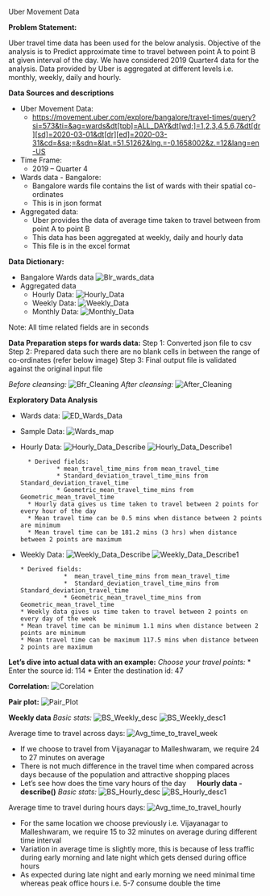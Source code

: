 Uber Movement Data

**Problem Statement:**

Uber travel time data has been used for the below analysis. Objective of the analysis is to Predict approximate time to travel between point A to point B at given interval of the day. We have considered 2019 Quarter4 data for the analysis. Data provided by Uber is aggregated at different levels i.e. monthly, weekly, daily and hourly.


**Data Sources and descriptions**
* Uber Movement Data:
  * https://movement.uber.com/explore/bangalore/travel-times/query?si=573&ti=&ag=wards&dt[tpb]=ALL_DAY&dt[wd;]=1,2,3,4,5,6,7&dt[dr][sd]=2020-03-01&dt[dr][ed]=2020-03-31&cd=&sa;=&sdn=&lat.=51.51262&lng.=-0.1658002&z.=12&lang=en-US 
* Time Frame:
  * 2019 – Quarter 4
* Wards data - Bangalore:
  * Bangalore wards file contains the list of wards with their spatial co-ordinates
  * This is in json format
* Aggregated data:
  * Uber provides the data of average time taken to travel between from point A to point B
  * This data has been aggregated at weekly, daily and hourly data
  * This file is in the excel format


**Data Dictionary:**
* Bangalore Wards data
  ![Blr_wards_data](https://user-images.githubusercontent.com/66996144/89106683-675bec00-d449-11ea-9fab-6b2183197970.png)
* Aggregated data
  * Hourly Data:
    ![Hourly_Data](https://user-images.githubusercontent.com/66996144/89106705-bc97fd80-d449-11ea-813f-b0388c4325bf.png)
  * Weekly Data:
    ![Weekly_Data](https://user-images.githubusercontent.com/66996144/89106728-fb2db800-d449-11ea-9c1f-2bd72a9338af.png)
  * Monthly Data:
    ![Monthly_Data](https://user-images.githubusercontent.com/66996144/89106742-0da7f180-d44a-11ea-9e7f-ad56a3b5b6cf.png)
 
Note: All time related fields are in seconds
 
 
 
**Data Preparation steps for wards data:**
Step 1: Converted json file to csv
Step 2: Prepared data such there are no blank cells in between the range of co-ordinates (refer below image)
Step 3: Final output file is validated against the original input file

_Before cleansing:_
  ![Bfr_Cleaning](https://user-images.githubusercontent.com/66996144/89106762-2f08dd80-d44a-11ea-9d1f-47f372291a30.png)
_After cleansing:_
![After_Cleaning](https://user-images.githubusercontent.com/66996144/89106781-4a73e880-d44a-11ea-8e63-5ae53ccb238e.png)


**Exploratory Data Analysis**
* Wards data:
  ![ED_Wards_Data](https://user-images.githubusercontent.com/66996144/89106852-9de63680-d44a-11ea-920d-dadc7e1f474d.png)
 * Sample Data:
  ![Wards_map](https://user-images.githubusercontent.com/66996144/89106903-c110e600-d44a-11ea-9038-1e0356addbe0.png)

* Hourly Data:
  ![Hourly_Data_Describe](https://user-images.githubusercontent.com/66996144/89107059-f10cb900-d44b-11ea-9678-2fee2bf61efe.png)
  ![Hourly_Data_Describe1](https://user-images.githubusercontent.com/66996144/89107063-f5d16d00-d44b-11ea-9650-4f78dcb56a39.png)
  
		* Derived fields:
				* mean_travel_time_mins from mean_travel_time
				* Standard_deviation_travel_time_mins from Standard_deviation_travel_time
				* Geometric_mean_travel_time_mins from Geometric_mean_travel_time
		* Hourly data gives us time taken to travel between 2 points for every hour of the day
		* Mean travel time can be 0.5 mins when distance between 2 points are minimum 
		* Mean travel time can be 181.2 mins (3 hrs) when distance between 2 points are maximum 

*	Weekly Data:
  ![Weekly_Data_Describe](https://user-images.githubusercontent.com/66996144/89107191-d25af200-d44c-11ea-94f8-fa9c87122f80.png)
  ![Weekly_Data_Describe1](https://user-images.githubusercontent.com/66996144/89107194-d555e280-d44c-11ea-87d7-63aaf25f3e46.png)

		* Derived fields: 
					*  mean_travel_time_mins from mean_travel_time
					*  Standard_deviation_travel_time_mins from Standard_deviation_travel_time
					* Geometric_mean_travel_time_mins from Geometric_mean_travel_time
		* Weekly data gives us time taken to travel between 2 points on every day of the week
		* Mean travel time can be minimum 1.1 mins when distance between 2 points are minimum 
		* Mean travel time can be maximum 117.5 mins when distance between 2 points are maximum 


**Let’s dive into actual data with an example:**
_Choose your travel points:_
	* Enter the source id: 114
	* Enter the destination id: 47

**Correlation:**
 ![Corelation](https://user-images.githubusercontent.com/66996144/89107243-3d0c2d80-d44d-11ea-9f3d-654ab02f2037.png)


**Pair plot:**
 ![Pair_Plot](https://user-images.githubusercontent.com/66996144/89107256-57460b80-d44d-11ea-9cc4-e1c05346f606.png)
 

**Weekly data**
_Basic stats:_
    ![BS_Weekly_desc](https://user-images.githubusercontent.com/66996144/89107337-f79c3000-d44d-11ea-9b81-d9359c5e63d0.png)
    ![BS_Weekly_desc1](https://user-images.githubusercontent.com/66996144/89107340-fff46b00-d44d-11ea-87b2-4e0d13942ae1.png)

Average time to travel across days:
  ![Avg_time_to_travel_week](https://user-images.githubusercontent.com/66996144/89107356-27e3ce80-d44e-11ea-815f-94b82e71aabc.png)
* If we choose to travel from Vijayanagar to Malleshwaram, we require 24 to 27 minutes on average
* There is not much difference in the travel time when compared across days because of the population and attractive shopping places
* Let’s see how does the time vary hours of the day
 
**Hourly data - describe()**
_Basic stats:_
    ![BS_Hourly_desc](https://user-images.githubusercontent.com/66996144/89107387-6f6a5a80-d44e-11ea-8678-feda93372704.png)
    ![BS_Hourly_desc1](https://user-images.githubusercontent.com/66996144/89107390-72fde180-d44e-11ea-8264-aedd48c65076.png)

Average time to travel during hours days:
![Avg_time_to_travel_hourly](https://user-images.githubusercontent.com/66996144/89107405-8c069280-d44e-11ea-9ba5-953435cfd709.png)

* For the same location we choose previously i.e. Vijayanagar to Malleshwaram, we require 15 to 32 minutes on average during different time interval
* Variation in average time is slightly more, this is because of less traffic during early morning and late night which gets densed during office hours
* As expected during late night and early morning we need minimal time whereas peak office hours i.e. 5-7 consume double the time


